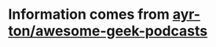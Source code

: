 # Information comes from [ayr-ton/awesome-geek-podcasts](https://github.com/ayr-ton/awesome-geek-podcasts)

